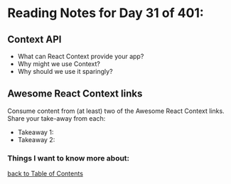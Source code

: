 # Reading Notes for Day 31 of 401:

## Context API

- What can React Context provide your app?
- Why might we use Context?
- Why should we use it sparingly?


## Awesome React Context links

Consume content from (at least) two of the Awesome React Context links. Share your take-away from each:

- Takeaway 1:
- Takeaway 2:

### Things I want to know more about:

[back to Table of Contents](./README.md)


